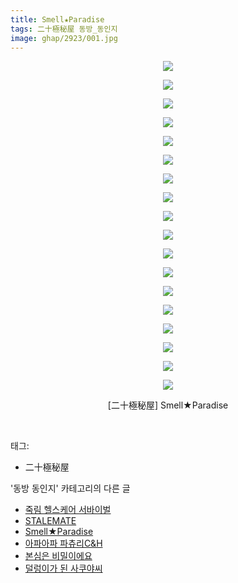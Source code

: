 ```yaml
---
title: Smell★Paradise
tags: 二十極秘屋 동방_동인지
image: ghap/2923/001.jpg
---
```

<div class="article">
<p style="text-align: center; clear: none; float: none;"><img src="{{ site.nasurl }}/ghap/2923/001.jpg"/></p>
<p style="text-align: center; clear: none; float: none;"><img src="{{ site.nasurl }}/ghap/2923/002.jpg"/></p>
<p style="text-align: center; clear: none; float: none;"><img src="{{ site.nasurl }}/ghap/2923/003.jpg"/></p>
<p style="text-align: center; clear: none; float: none;"><img src="{{ site.nasurl }}/ghap/2923/004.jpg"/></p>
<p style="text-align: center; clear: none; float: none;"><img src="{{ site.nasurl }}/ghap/2923/005.jpg"/></p>
<p style="text-align: center; clear: none; float: none;"><img src="{{ site.nasurl }}/ghap/2923/006.jpg"/></p>
<p style="text-align: center; clear: none; float: none;"><img src="{{ site.nasurl }}/ghap/2923/007.jpg"/></p>
<p style="text-align: center; clear: none; float: none;"><img src="{{ site.nasurl }}/ghap/2923/008.jpg"/></p>
<p style="text-align: center; clear: none; float: none;"><img src="{{ site.nasurl }}/ghap/2923/009.jpg"/></p>
<p style="text-align: center; clear: none; float: none;"><img src="{{ site.nasurl }}/ghap/2923/010.jpg"/></p>
<p style="text-align: center; clear: none; float: none;"><img src="{{ site.nasurl }}/ghap/2923/011.jpg"/></p>
<p style="text-align: center; clear: none; float: none;"><img src="{{ site.nasurl }}/ghap/2923/012.jpg"/></p>
<p style="text-align: center; clear: none; float: none;"><img src="{{ site.nasurl }}/ghap/2923/013.jpg"/></p>
<p style="text-align: center; clear: none; float: none;"><img src="{{ site.nasurl }}/ghap/2923/014.jpg"/></p>
<p style="text-align: center; clear: none; float: none;"><img src="{{ site.nasurl }}/ghap/2923/015.jpg"/></p>
<p style="text-align: center; clear: none; float: none;"><img src="{{ site.nasurl }}/ghap/2923/016.jpg"/></p>
<p style="text-align: center; clear: none; float: none;"><img src="{{ site.nasurl }}/ghap/2923/017.jpg"/></p>
<p style="text-align: center; clear: none; float: none;"><img src="{{ site.nasurl }}/ghap/2923/018.jpg"/></p>
<p style="text-align: center; clear: none; float: none;">[二十極秘屋] Smell★Paradise</p>
<p><br/></p>
</div><div class="tagTrail">
<p>태그: </p>
<ul>
<li>二十極秘屋</li>
</ul>
</div><div class="another">
<p>'동방 동인지' 카테고리의 다른 글</p>
<ul>
<li><a href="/2016-12-17-ghap_2927">죽림 헬스케어 서바이벌</a></li>
<li><a href="/2016-12-17-ghap_2924">STALEMATE</a></li>
<li><a href="/2016-12-17-ghap_2923">Smell★Paradise</a></li>
<li><a href="/2016-12-16-ghap_2922">아파아파 파츄리C&amp;H</a></li>
<li><a href="/2016-12-16-ghap_2917">본심은 비밀이에요</a></li>
<li><a href="/2016-12-16-ghap_2914">덜렁이가 된 사쿠야씨</a></li>
</ul>
</div><div class="cb_module cb_fluid">
<div class="cb_wrt cb_profile">
</div><!-- commentList close -->
</div>